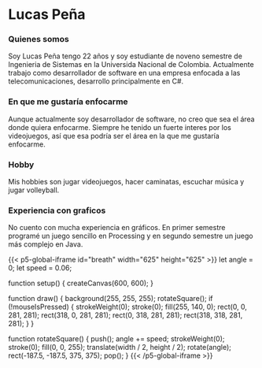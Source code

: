 # Lucas Peña
### Quienes somos
Soy Lucas Peña tengo 22 años y soy estudiante de noveno semestre de Ingenieria de Sistemas en la Universida Nacional de Colombia. Actualmente trabajo como desarrollador de software en una empresa enfocada a las telecomunicaciones, desarrollo principalmente en C#.
### En que me gustaría enfocarme
Aunque actualmente soy desarrollador de software, no creo que sea el área donde quiera enfocarme. Siempre he tenido un fuerte interes por los videojuegos, así que esa podría ser el área en la que me gustaría enfocarme.
### Hobby
Mis hobbies son jugar videojuegos, hacer caminatas, escuchar música y jugar volleyball.
### Experiencia con graficos
No cuento con mucha experiencia en gráficos. En primer semestre programé un juego sencillo en Processing y en segundo semestre un juego más complejo en Java.

{{< p5-global-iframe id="breath" width="625" height="625" >}}
  let angle = 0;
  let speed = 0.06;

  function setup() {
    createCanvas(600, 600);
  }

  function draw() {
    background(255, 255, 255);
    rotateSquare();
    if (!mouseIsPressed) {
      strokeWeight(0);
      stroke(0);
      fill(255, 140, 0);
      rect(0, 0, 281, 281);
      rect(318, 0, 281, 281);
      rect(0, 318, 281, 281);
      rect(318, 318, 281, 281);
    }
  }

  function rotateSquare() {
    push();
    angle += speed;
    strokeWeight(0);
    stroke(0);
    fill(0, 0, 255);
    translate(width / 2, height / 2);
    rotate(angle);
    rect(-187.5, -187.5, 375, 375);
    pop();
  }
{{< /p5-global-iframe >}}